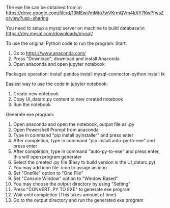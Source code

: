 The exe file can be obtained from:\n
https://drive.google.com/file/d/13MEwi7mMto7wVKrmQVm4kXY7KwPfwsZo/view?usp=sharing

You need to setup a mysql server on machine to build database:\n
https://dev.mysql.com/downloads/mysql/

To use the original Python code to run the program:
Start:
1. Go to https://www.anaconda.com/
2. Press "Download", download and install Anaconda
3. Open anaconda and open jupyter notebook

Packages operation:
install pandas
install mysql-connector-python
install tk

Easiest way to use the code in jupyter notebook:
1. Create new notebook
2. Copy UI_datarc.py content to new created notebook
3. Run the notebook

Generate exe program:
1. Open anaconda and open the notebook, output file as .py
1. Open Powershell Prompt from anaconda
2. Type in command "pip install pyinstaller" and press enter
3. After completion, type in command "pip install auto-py-to-exe" and press enter
4. After completion, type in command "auto-py-to-exe" and press enter, this will open program generater
5. Select the created .py file (Easy to build version is the UI_datarc.py)
6. You may add icon file .icon to assign an icon
6. Set "Onefile" option to "One File"
7. Set "Console Window" option to "Window Based"
8. You may choose the output directory by using "Setting"
9. Press "CONVERT .PY TO EXE" to generate exe program
10. Wait until completion (This takes amount of time)
11. Go to the output directory and run the generated exe program
